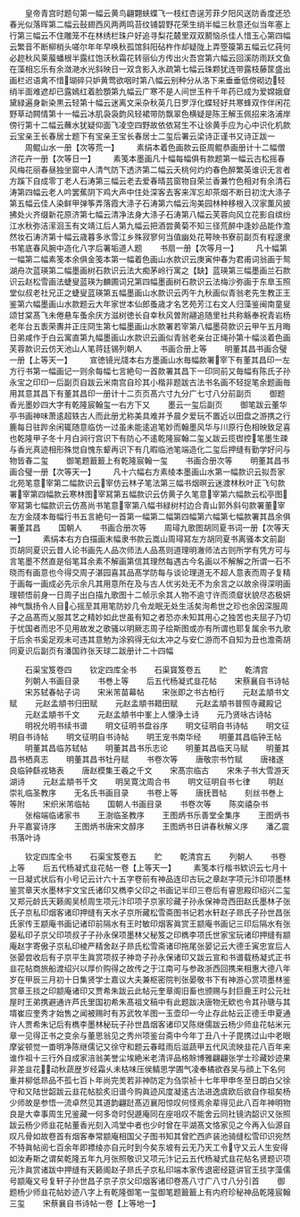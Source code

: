 <!-- { "loadSidebar": true } -->
　　皇帝青宫时题句第一幅云黄鸟翩翾蛱蝶飞一枝红杏逞芳菲夕阳风送防香度还恐春光似落晖第二幅云鼔翅西风两两鸣苔纹铺碧野花荣生绡半幅三秋意还似当年塞上行第三幅云不住雕笼不在林绣栏珠户好追寻梨花樷里双双鬭恼杀佳人惜玉心第四幅云繁音不断柳梢头嗟尔年年早唤秋孤馆斜阳砧杵作却疑陇上弄箜篌第五幅云忆莼何必趂秋风莱菔蟠根半露红饱沃秋霜花转丽仙方传出火吾宫第六幅云回溪防雨跃文鱼在藻相忘乐有余潋滟水光斜映日一双含影入氷疏第七幅云珠颗犹连带露枝藤筐盛出画栏迟语禽不惜瑚碎只妒黄莺欲咽时第八幅云别种分从洛下来垂垂低傍砌边轻绡半面难遮却已露嫣红着脸顋第九幅云广寒不是人间世玉杵千年药已成为爱嫦娥睂黛緑遍身新染黒云轻第十幅云迷离文采杂秋英几日罗浮化蝶轻好共寒蜂双作伴闲花野草动闗情第十一幅云冰肌袅袅韵风轻裙带防飘翠色横疑是陈王解玉佩招来洛浦岸傍行第十二幅云蘸水犹疑仰面飞凌空四野故依依冩生不让徐黄手应为心中识化机款云宝亲王长春居士题下有宝亲王宝长春居士二玺后署云梁诗正谨书又诗正跋一
　　周鲲山水一册【次等荒一】
　　素绢本着色画款云臣周鲲恭画册计十二幅僧济花卉一册【次等日一】
　　素笺本墨画凡十幅每幅俱有款题第一幅云古松摇春风梅花丽春昼独坐窗中人清气防下透济第二幅云夭桃何灼灼春色醉繁英谁识无言者方蹊下自成零丁老人石涛第三幅云老去爱春晴芸窗物自荣兰香兼竹色相对有余清石涛第四幅云老人吟罢蕉阴下鸡大声中住处深客去客来浑忘却茶烟不断日初沈大涤子第五幅云佳人染鲜甲弹筝弄落霞大涤子石涛第六幅云洵美园林种移根入汉家薫风披拂处火齐缀新花原济第七幅云清净法身大涤子石涛第八幅云芙蓉向风立花影自缤纷江水秋弥洁潆洄玉有文靖江后人第九幅云把酒尝黄菊不知三径荒醉中逢妙品能作澹然妆石涛济第十幅云歳暮多氷雪江乡殊寂寥何当值幽处花萼映书寮前副页有程邃隶书笔底春风腕中造化八字后署垢道人题
　　书扇一册【次等月一】
　　凡十幅第一幅第二幅素笺本余俱金笺本第一幅着色画山水款识云庚寅仲春为君甫词翁画于鸳湖舟次蓝瑛第二幅墨画树石款识云法大痴茅岭行寓之【缺】蓝瑛第三幅墨画兰石款识云赵松雪画法蜨叟蓝瑛为麟圃词兄第四幅墨画树石款识云法梅沙弥画于东臯玉照堂似叔老社兄正之蜨叟蓝瑛第五幅墨画山水款识云丙午九秋画似青翁老先生教正王鉴第六幅墨画山水款题云大年家世本仙郎蚤歳才名艺苑芳江右文人归藻鉴闽南童叟颂甘棠髙飞未倦悬车蚤余庆方滋树徳长自幸秋风曽附翮追随里社共称觞奉祝青岩杨老年台五袠荣夀并正庄冏生第七幅墨画山水款署若宰第八幅墨荷款识云甲午五月晦日弟咸作于白云寓直第九幅墨画山水款识云画似青翁老亲台正绳孙第十幅淡着色画芙蓉款识云仿天池山人笔蒋廷锡列朝人
　　书画合册上等
　　明董其昌书画合璧一册【上等天一】
　　宣徳镜光牋本右方墨画山水毎幅款署宰下有董其昌印一左方行书第一幅画记一则余每幅七言絶句一首款署其昌下一印同前又毎幅有陈氏子孙永宝之印印一后副页自跋云米南宫自珍其小楷非题跋古法书名画不轻捉笔余题画毎用其意其昌下有董其昌印一册计十二页页髙六寸九分广七寸八分前副页
　　御题香光墨妙四大字有乾隆宸翰玺一右方下又
　　墨云一玺后副页
　　御笔跋云董华亭书画神味萧逺超轶古人而此册尤称美具难并予晨夕爱玩不置近以田盘之游携之行簏每日驻跸余闲辄随意临仿一过虽未能逺追笔妙而翰墨风华与川原行色相映致足喜也乾隆甲子冬十月白涧行宫识下有防心不逺乾隆宸翰二玺乂跋云揽辔控笔墨生疎与香光真迹相形殊觉自愧东颦再识下有几暇临池笔端造化二玺后押缝有勤学好问与物皆春二玺
　　御笔题籖籖上有乾隆宸翰一玺
　　书画合册次等
　　明董其昌书画合璧一册【次等天一】
　　凡十六幅右方素绫本墨画山水第一幅款识云拟吾家北苑笔意宰第二幅款识云宰仿云林子笔法第三幅书烟暝云迷渡林秋叶正飞句款署宰第四幅款云寒林图宰冩第五幅款识云仿黄子久笔意宰第六幅款云松亭图宰冩第七幅款识云仿髙尚书笔意宰第八幅书緑树村边合青山郭外斜句款署董宰左方金牋本毎幅行书五言絶句一首第一幅第二幅第四幅第六幅第七幅款署其昌余俱署董其昌
　　国朝人
　　书画合册次等
　　周璕九歌图胡同夏书词一册【次等天一】
　　素绢本右方白描画末幅隶书款云嵩山周璕冩左方胡同夏书离骚本文前副页胡同夏识云昔人论书画先人品次师法人品髙则道理明澈师法古则所学有凭方可与言笔墨不然直是俗笔耳余素不解画第信其理然每遇古今名画以不解解之所谓一石不晓而有画意也今得交周子湛园喜其品髙学防每与谈论理道无不超人意表而周子复精于画每一画成必先示余凡其用意所在及与古人优劣处无不为余言之以故余得深明画理顿悟前身一日周子出白描九歌图十二帧示余其人物不逾寸许而须睂状貌尽态极妍神气飘扬令人目心摇至其用笔防妙几令龙眠无处生活矣洵希世之珍也余因深服周子之品髙而乂服其艺之精妙如此世虽有知之者恐亦未知其用心之独苦也夫屈子乃切于忧国者而忠不见用故发之歌骚以明厥志周子绘斯图或亦有所谓也耶复属余书九歌于后余书奚足观未可违其意勉为涂鸦得无似太冲之与安仁游而不自知为丑也澹斋胡同夏识后副页有潘国祚张天球二跋册计二十四幅






　　石渠宝笈卷四
　　钦定四库全书
　　石渠寳笈卷五
　　贮
　　乾清宫
　　列朝人书画目录
　　书巻上等
　　后五代杨凝式韭花帖
　　宋蔡襄自书诗帖
　　宋苏轼春帖子词
　　宋米芾苗幕帖
　　宋张即之书古柏行
　　元赵孟頫书文赋
　　元赵孟頫书归田赋
　　元赵孟頫书耤田赋
　　元赵孟頫书普照寺藏殿记
　　元赵孟頫书千文
　　元赵孟頫书中峯上人懐浄土诗
　　元乃贤咏古诗帖
　　明祝允明书续书谱
　　明文征明书盘谷序
　　明文征明自书诗帖
　　明文征明自书诗帖
　　明文征明自书诗帖
　　明王宠书南华经
　　明董其昌临钟王帖
　　明董其昌临苏轼帖
　　明董其昌书乐志论
　　明董其昌临天马赋
　　明董其昌书栖真志
　　明董其昌书牡丹赋
　　书卷次等
　　唐敬宗书竹赋
　　唐禇遂良临钟繇戎辂表
　　唐赵模集王羲之千文
　　宋髙宗临古
　　宋朱子书大雪游天湖诗
　　元赵孟頫书千文
　　明吴寛沈周合书
　　明文征明自书七律
　　明赵崇礼临圣教序
　　无名氏书画目录
　　书卷上等
　　唐抚晋帖
　　刻丝书巻上等附
　　宋织米芾临帖
　　国朝人书画目录
　　书卷次等
　　陈奕禧杂书
　　张榕端临诸家书
　　王澍临圣教序
　　王图炳书乐善堂全集序
　　王图炳书升平嘉宴诗序
　　王图炳书唐宋文醇序
　　王图炳书日讲春秋解义序
　　潘乙震书落叶诗









　　钦定四库全书
　　石渠宝笈卷五
　　贮
　　乾清宫五
　　列朝人
　　书卷上等
　　后五代杨凝式韭花帖一卷【上等天一】
　　素笺本行楷书欵识云七月十一日凝式状后有小号记云计六十五字卷前有神品连印古玩之章赵字项元汴印项墨林鉴赏章天水墨林宇文宝氏诸印又檇李父印之书画记半印三卷后有睿思殿印绍兴二玺又郑元龄氏天籁阁吴桢周生项元汴印项子京家珍藏子孙永保神竒西田赵氏墨林子张氏子京私印烟客诸印押缝有天水子京所藏松雪斋图书记若水轩赵子昻氏子孙世昌张氏家传王颛庵书画记诸印前隔水有王时敏印烟客眞赏王颛庵书画记三印后隔水有张晏私印子京父印项叔子子孙永保项墨林父秘笈之印檇李项氏世家宝玩诸印押缝有颛庵赵字寄傲子京私印棱严精舍赵子昻氏松雪斋诸印拖尾张晏记云大德壬寅忠宣后人张晏尝收后有子京平生眞赏项叔子神竒子孙永保诸印又跋云宣和书谱载杨凝式正书韭花帖商旅船渡绍兴以厚价购得之故传之于江南可与参政浙西回携来相惠大德八年岁在甲辰三月初十日集贤学士嘉议大夫兼枢密院判张晏敬书下有神游心赏项墨林鉴赏章王掞之印颛庵诸印又贾希朱跋云此帖元奎章阁旧畜也颁赐与封巨鹿王时公元社屋时王弟携避通许芦氏里国初希朱髙祖文稿中有此题跋决唐物无欵也令其孙瑭与其壻崔应奎秀才始售之闻被赐时有苏武牧羊图一玉壶印一今止存此帖云正德壬申夏通许人贾希朱记后有檇李墨林秘玩子孙世昌烟客诸印又陈继儒跋云杨少师韭花帖米元章一见得正书之变余与董思翁见之秀州项鉴台斋中今年丁丑八十子毘携过山中老眼摩娑顿觉一畨明净陈继儒记又徐守和题云春畦雨后滋蔬甲五代风流映韭花八百年来谁作祖十三行外自成家涪翁美誉尘埃絶米老清评品格賖博雅翩翩张学士珍藏妙迹果非差韭花动秋蔬歴岁经霜乆未枯味压侯鲭思学圃气凌奉橘欲吞吴与顔上下名何重并柳低昻品不孤七百卜年尚完羙若非神防定为刍崇祯十七年甲申冬至日朗白父徐守和又陆世韶跋云韭花帖脍炙旧谱今购眞迹风度凝逺古法进逸虞欧后欲自作祖矣杨少师故是参悟一流卓然见其道韵翩跹髙迈襄阳惊叹何怪焉余辈得见此八百年神明物良是大幸事周生兄鉴藏一何多竒时倪遯庵同在座咀叹不能舍云同社镜汭韶识又张照跋云杨少师韭花帖董香光刻入鸿堂中者也少时曾在平湖髙文恪家见之今再入仙源自叹凡骨如故卷首有烟客奉常颛庵相国父子图书知其曾贮西庐装池骑缝松雪印识宛然不特眞帖阅七百余年即褾绫亦自元时到今矣东坡有云无乃天工令守又云人生安得如汝寿斯之谓矣乾隆五年九月张照敬识又项元汴记云五代杨凝式韭花帖名贤题识项元汴眞赏诸跋中押缝有天籁阁赵子昻氏子京私印端本家传退密经筵讲官王掞字藻儒号颛庵又号复轩子孙世昌子京子京父印烟客诸印卷髙八寸广八寸八分引首
　　御题杨少师韭花帖妙迹八字上有乾隆御笔一玺御笔题籖籖上有内府珍秘神品乾隆宸翰三玺
　　宋蔡襄自书诗帖一卷【上等地一】
